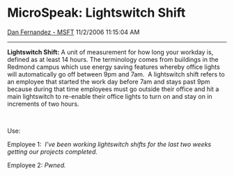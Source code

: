 <div id="page">

# MicroSpeak: Lightswitch Shift

[Dan Fernandez -
MSFT](https://social.msdn.microsoft.com/profile/Dan%20Fernandez%20-%20MSFT)
11/2/2006 11:15:04 AM

-----

<div id="content">

**Lightswitch Shift:** A unit of measurement for how long your workday
is, defined as at least 14 hours. The terminology comes from buildings
in the Redmond campus which use energy saving features whereby office
lights will automatically go off between 9pm and 7am.  A lightswitch
shift refers to an employee that started the work day before 7am and
stays past 9pm because during that time employees must go outside their
office and hit a main lightswitch to re-enable their office lights to
turn on and stay on in increments of two hours.

 

Use:

Employee 1:  *I've been working lightswitch shifts for the last two
weeks getting our projects completed.*

Employee 2: *Pwned.*

</div>

</div>
